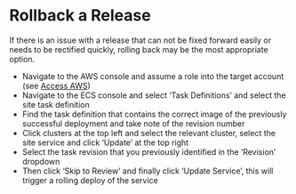# Rollback a Release

If there is an issue with a release that can not be fixed forward easily or needs to be rectified quickly, rolling back may be the most appropriate option.

- Navigate to the AWS console and assume a role into the target account (see [Access AWS](./access-aws.md))
- Navigate to the ECS console and select ‘Task Definitions’ and select the site task definition
- Find the task definition that contains the correct image of the previously successful deployment and take note of the revision number
- Click clusters at the top left and select the relevant cluster, select the site service and click ‘Update’ at the top right
- Select the task revision that you previously identified in the ‘Revision’ dropdown
- Then click ‘Skip to Review’ and finally click ‘Update Service’, this will trigger a rolling deploy of the service
